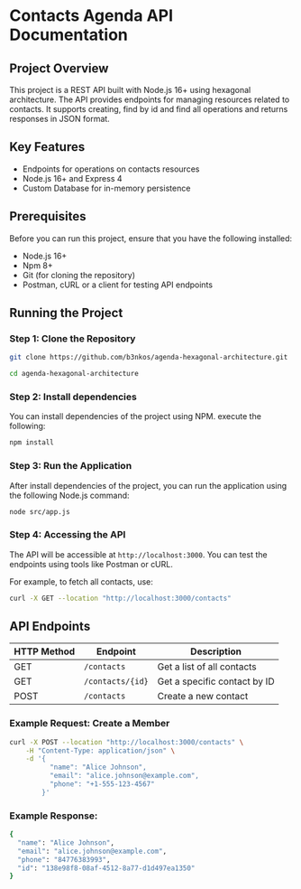 # Contacts Agenda API Documentation

## Project Overview
This project is a REST API built with Node.js 16+ using hexagonal architecture. The API provides endpoints for managing resources related to contacts. It supports creating, find by id and find all operations and returns responses in JSON format.

## Key Features
- Endpoints for operations on contacts resources
- Node.js 16+ and Express 4
- Custom Database for in-memory persistence

## Prerequisites
Before you can run this project, ensure that you have the following installed:

- Node.js 16+
- Npm 8+
- Git (for cloning the repository)
- Postman, cURL or a client for testing API endpoints

## Running the Project

### Step 1: Clone the Repository
```bash
git clone https://github.com/b3nkos/agenda-hexagonal-architecture.git
```

```bash
cd agenda-hexagonal-architecture
```

### Step 2: Install dependencies
You can install dependencies of the project using NPM. execute the following:
```bash
npm install
```

### Step 3: Run the Application
After install dependencies of the project, you can run the application using the following Node.js command:
```bash
node src/app.js
```

### Step 4: Accessing the API
The API will be accessible at `http://localhost:3000`. You can test the endpoints using tools like Postman or cURL.

For example, to fetch all contacts, use:
```bash
curl -X GET --location "http://localhost:3000/contacts"
```

## API Endpoints

| HTTP Method | Endpoint         | Description                  |
|-------------|------------------|------------------------------|
| GET         | `/contacts`      | Get a list of all contacts   |
| GET         | `/contacts/{id}` | Get a specific contact by ID |
| POST        | `/contacts`      | Create a new contact         |

### Example Request: Create a Member
```bash
curl -X POST --location "http://localhost:3000/contacts" \
    -H "Content-Type: application/json" \
    -d '{
          "name": "Alice Johnson",
          "email": "alice.johnson@example.com",
          "phone": "+1-555-123-4567"
        }'
```

### Example Response:

```bash
{
  "name": "Alice Johnson",
  "email": "alice.johnson@example.com",
  "phone": "84776383993",
  "id": "138e98f8-08af-4512-8a77-d1d497ea1350"
}
```
